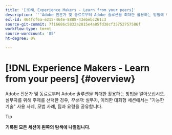 ```yaml
---
title: '[!DNL Experience Makers - Learn from your peers]'
description: '''Adobe 전문가 및 동료로부터 Adobe 솔루션을 최대한 활용하는 방법에 대해 알아보십시오. [!DNL Experience Makers - Learn from your peers] 는 가상 고객 학습 이벤트의 글로벌 시리즈로, 보다 깊이 있는 활동에 중점을 둡니다. [!DNL Adobe Experience Cloud] 솔루션.'
exl-id: 464fcf6a-e215-464e-8888-43ebebc261c3
source-git-commit: 7f16686c5832a2815e4a85fd38cf35752757586f
workflow-type: tm+mt
source-wordcount: '85'
ht-degree: 0%

---
```


# [!DNL Experience Makers - Learn from your peers] {#overview}

<!-- <img alt="Experience Makers 동료로부터 학습" src="./assets/skill-exchange.png" /> --->

Adobe 전문가 및 동료로부터 Adobe 솔루션을 최대한 활용하는 방법을 알아보십시오. 실무자를 위해 주제를 선택한 경우, _작성자:_ 실무자, 이러한 대화형 세션에서는 &quot;가능한 기술&quot; 사용 사례, 모범 사례, 팁과 요령을 공유합니다.

>[!TIP]
>
>**기록된 모든 세션이 왼쪽의 탐색에 나열됩니다**.
